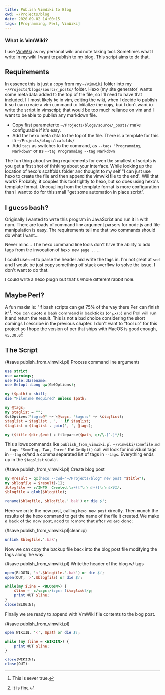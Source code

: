 ```yaml
---
title: Publish VimWiki to Blog
cwd: ~/Projects/blog
date: 2020-09-02 14:00:15
tags: [Programming, Perl, VimWiki]
---
```

### What is VimWiki?

I use [VimWiki](https://github.com/vimwiki/vimwiki) as my personal wiki and note taking tool. Sometimes what I write in my wiki I want to publish  to my [blog](/~timemachine3030). This script aims to do that.

## Requirements

In essence this is just a copy from my `~/vimwiki` folder into my `~/Projects/blogs/source/_posts/` folder. Hexo (my site generator) wants some meta data added to the top of the file, so I'll need to have that included. I'll most likely be in vim, editing the wiki, when I decide to publish it so I can create a vim command to initialize the copy, but I don't want to write the script in vimscript; that would be too much reliance on vim and I want to be able to publish any markdown file.

 - Copy first parameter to `~/Projects/blogs/source/_posts/` make configurable if it's easy.
 - Add the hexo meta data to the top of the file. There is a template for this in `~/Projects/blogs/scafolds/`
 - Add `tags` as switches to the command, as `--tags "Programming, Markdown"` or as `--tag Programming --tag Markdown`

The fun thing about writing requirements for even the smallest of scripts is you get a first shot of thinking about your interface. While looking up the location of hexo's scaffolds folder and thought to my self "I can just use hexo to create the file and then append the vimwiki file to the end". Will that work? Probably, it couples this tool tightly to hexo, but so does using hexo's template format. Uncoupling from the template format is more configuration than I want to do for this small "get some automation in place script".

## I guess bash?

Originally I wanted to write this program in JavaScript and run it in with npm. There are loads of command line argument parsers for node.js and file manipulation is easy. The requirements tell me that two commands should do what I want...

Never mind... The hexo command line tools don't have the ability to add tags from the invocation of `hexo new page ...`. 

I could use `sed` to parse the header and write the tags in. I'm not great at `sed` and I would be just copy something off stack overflow to solve the issue. I don't want to do that.

I could write a hexo plugin but that's whole different rabbit hole.

## Maybe Perl?

A fun maxim is: "if bash scripts can get 75% of the way there Perl can finish it"[^1]. You can quote a bash command in backticks (or `px()`) and Perl will run it and return the result.  This is not a bad choice considering the short comings I describe in the previous chapter. I don't want to "tool up" for this project so I hope the version of per that ships with MacOS is good enough, `v5.30.0`[^2] 

## The Script

(#save publish_from_vimwiki.pl) Process command line arguments
```perl
use strict;
use warnings;
use File::Basename;
use Getopt::Long qw(GetOptions);
 
my ($path) = shift;
die "Filename Required" unless $path;

my @tags;
my $taglist = "";
GetOptions("tag:s@" => \@tags, "tags:s" => \$taglist);
$taglist = $taglist . ', ' if $taglist;
$taglist = $taglist . join(', ', @tags);

my ($title,$dir,$ext) = fileparse($path, qr/\.[^.]*/);
```

This allows commands like `publish_from_vimwiki.pl ~/vimwiki/somefile.md --tags "SomeTag, Two, Three"` the `GetOpt()` call will look for individual tags in `--tag` or/and a comma separated list of tags in `--tags`. Everything ends up in the `$tagslist` scalar.

(#save publish_from_vimwiki.pl) Create blog post
```perl
my @result = qx(hexo --cwd="~/Projects/blog" new post "$title");
my $blogfile = $result[-1];
$blogfile =~ s/INFO  Created:\s+([^\r\n]+)[\r\n]/$1/;
$blogfile = glob($blogfile);

rename($blogfile, $blogfile.'.bak') or die $!;
```

Here we crate the new post, calling `hexo new post` directly. Then munch the results of the hexo command to get the name of the file it created. We make a back of the new post; need to remove that after we are done:

(#save publish_from_vimwiki.pl|cleanup)
```perl
unlink $blogfile.'.bak';
```

Now we can copy the backup file back into the blog post file modifying the tags along the way.

(#save publish_from_vimwiki.pl) Write the header of the blog w/ tags
```perl
open(BLOGIN, '<'.$blogfile.'.bak') or die $!;
open(OUT, '>'.$blogfile) or die $!;

while(my $line = <BLOGIN>) {
    $line =~ s/tags:/tags: [$taglist]/g;
    print OUT $line;
}
close(BLOGIN);
```

Finally we are ready to append with VimWiki file contents to the blog post.

(#save publish_from_vimwiki.pl)
```perl
open WIKIIN, '<', $path or die $!;

while (my $line = <WIKIIN>) {
    print OUT $line;
}

close(WIKIIN);
close(OUT);
```

[^1]: This is never true.
[^2]: It is fine.


